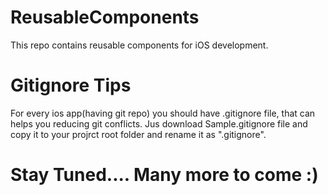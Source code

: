 # ReusableComponents

This repo contains reusable components for iOS development.


# Gitignore Tips
For every ios app(having git repo) you should have .gitignore file, that can helps you reducing git conflicts. Jus download Sample.gitignore file and copy it to your projrct root folder and rename it as ".gitignore".

# Stay Tuned.... Many more to come :)
